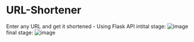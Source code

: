 # URL-Shortener
Enter any URL and get it shortened - Using Flask API
intital stage:
![image](https://github.com/gokul-dinesh/URL-Shortener/assets/73645340/4ec6390e-2453-4642-aaa8-4ed20bdeff73)
final stage:
![image](https://github.com/gokul-dinesh/URL-Shortener/assets/73645340/f95de2d8-0e98-421a-b4ac-e5d349855364)
